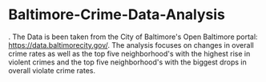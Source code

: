 # Baltimore-Crime-Data-Analysis
. The Data is been taken from the City of Baltimore's Open Baltimore portal: https://data.baltimorecity.gov/. The analysis focuses on changes in overall crime rates as well as the top five neighborhood's with the highest rise in violent crimes and the top five neighborhood's with the biggest drops in overall violate crime rates.
